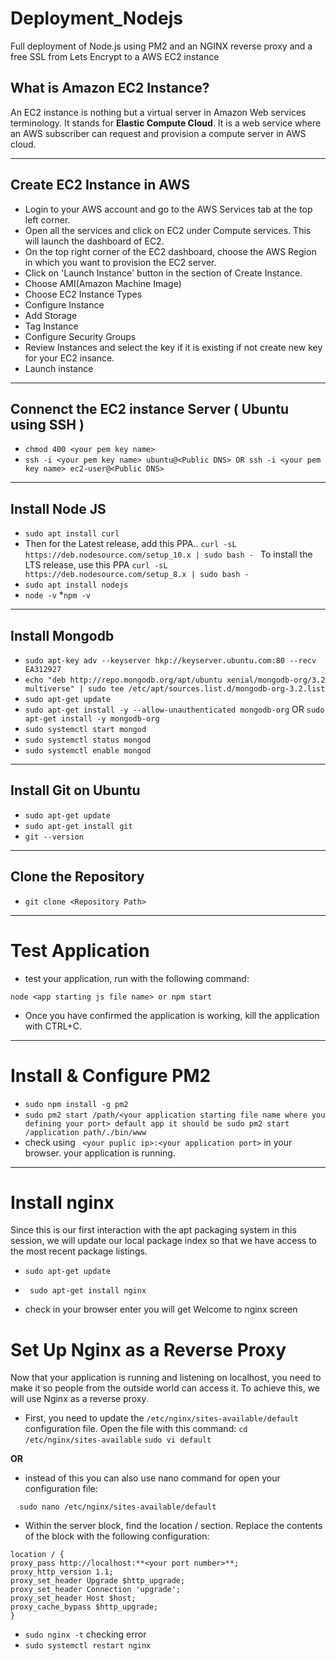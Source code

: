 # Deployment_Nodejs
Full deployment of Node.js using PM2 and an NGINX reverse proxy and a free SSL from Lets Encrypt to a AWS EC2 instance

## What is Amazon EC2 Instance?
An EC2 instance is nothing but a virtual server in Amazon Web services terminology. It stands for **Elastic Compute Cloud**. It is a web service where an AWS subscriber can request and provision a compute server in AWS cloud.

---

## Create EC2 Instance in AWS

* Login to your AWS account and go to the AWS Services tab at the top left corner.
* Open all the services and click on EC2 under Compute services. This will launch the dashboard of EC2.
* On the top right corner of the EC2 dashboard, choose the AWS Region in which you want to provision the EC2 server.
* Click on 'Launch Instance' button in the section of Create Instance.
* Choose AMI(Amazon Machine Image)
* Choose EC2 Instance Types
* Configure Instance
* Add Storage
* Tag Instance
* Configure Security Groups
* Review Instances and select the key if it is existing if not create new key for your EC2 insance.
* Launch instance

---

## Connenct the EC2 instance Server ( Ubuntu using SSH ) 

* ``` chmod 400 <your pem key name> ```
* ```ssh -i <your pem key name> ubuntu@<Public DNS> OR ssh -i <your pem key name> ec2-user@<Public DNS>```

---
  
## Install Node JS

* ```sudo apt install curl```
* Then for the Latest release, add this PPA..
```curl -sL https://deb.nodesource.com/setup_10.x | sudo bash - ```
To install the LTS release, use this PPA
```curl -sL https://deb.nodesource.com/setup_8.x | sudo bash - ```
* ```sudo apt install nodejs```
* ```node -v```
*```npm -v```
---
  
## Install Mongodb

* ``` sudo apt-key adv --keyserver hkp://keyserver.ubuntu.com:80 --recv EA312927 ```
* ``` echo "deb http://repo.mongodb.org/apt/ubuntu xenial/mongodb-org/3.2 multiverse" | sudo tee /etc/apt/sources.list.d/mongodb-org-3.2.list ```
* ``` sudo apt-get update ```
* ``` sudo apt-get install -y --allow-unauthenticated mongodb-org ``` OR ``` sudo apt-get install -y mongodb-org  ```
* ``` sudo systemctl start mongod ```
* ``` sudo systemctl status mongod ```
* ``` sudo systemctl enable mongod ```

---

## Install Git on Ubuntu

* ```sudo apt-get update```
* ```sudo apt-get install git```
* ```git --version```

---

## Clone the Repository

* ```git clone <Repository Path> ```

---

# Test Application

* test your application, run <app starting js file name> with the following command:
  
``` node <app starting js file name> or npm start ```

* Once you have confirmed the application is working, kill the application with CTRL+C.
---

# Install & Configure PM2

* ```sudo npm install -g pm2```
* ```sudo pm2 start /path/<your application starting file name where you defining your port> default app it should be sudo pm2 start /application path/./bin/www ```
* check using 
``` <your puplic ip>:<your application port>```
in your browser. your application is running.
---

# Install nginx

Since this is our first interaction with the apt packaging system in this session, we will update our local package index so that we have access to the most recent package listings.

* ``` sudo apt-get update ```

* ``` sudo apt-get install nginx```
* check in your browser enter <your puplic ip> you will get Welcome to nginx screen


# Set Up Nginx as a Reverse Proxy

Now that your application is running and listening on localhost, you need to make it so people from the outside world can access it. To achieve this, we will use Nginx as a reverse proxy.
* First, you need to update the ```/etc/nginx/sites-available/default``` configuration file. 
Open the file with this command:
``` cd /etc/nginx/sites-available ```
```sudo vi default```
 
**OR**
* instead of this you can also use nano command for open your configuration file: 

```  sudo nano /etc/nginx/sites-available/default```


* Within the server block, find the location / section. Replace the contents of the block with the following configuration:


```
location / {
proxy_pass http://localhost:**<your port number>**;
proxy_http_version 1.1;
proxy_set_header Upgrade $http_upgrade;
proxy_set_header Connection 'upgrade';
proxy_set_header Host $host;
proxy_cache_bypass $http_upgrade;
}
```
* ```sudo nginx -t```  checking error
* ``` sudo systemctl restart nginx ```
